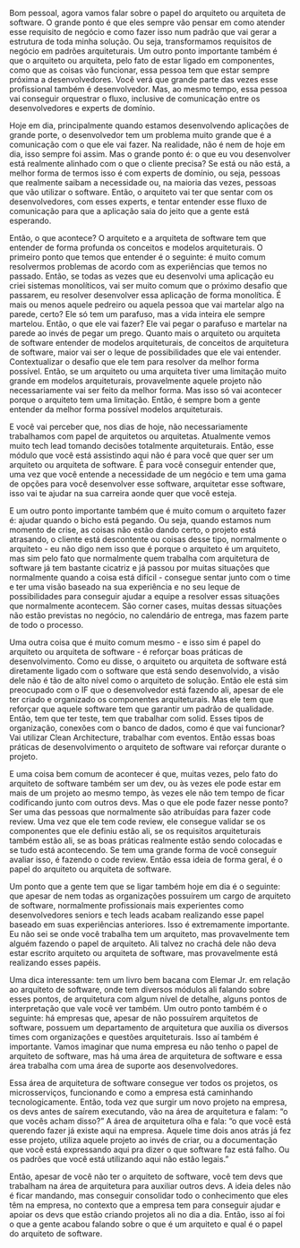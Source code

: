 Bom pessoal, agora vamos falar sobre o papel do arquiteto ou arquiteta de software. O grande ponto é que eles sempre vão pensar em como atender esse requisito de negócio e como fazer isso num padrão que vai gerar a estrutura de toda minha solução. Ou seja, transformamos requisitos de negócio em padrões arquiteturais. Um outro ponto importante também é que o arquiteto ou arquiteta, pelo fato de estar ligado em componentes, como que as coisas vão funcionar, essa pessoa tem que estar sempre próxima a desenvolvedores. Você verá que grande parte das vezes esse profissional também é desenvolvedor. Mas, ao mesmo tempo, essa pessoa vai conseguir orquestrar o fluxo, inclusive de comunicação entre os desenvolvedores e experts de domínio. 

Hoje em dia, principalmente quando estamos desenvolvendo aplicações de grande porte, o desenvolvedor tem um problema muito grande que é a comunicação com o que ele vai fazer. Na realidade, não é nem de hoje em dia, isso sempre foi assim. Mas o grande ponto é: o que eu vou desenvolver está realmente alinhado com o que o cliente precisa? Se está ou não está, a melhor forma de termos isso é com experts de domínio, ou seja, pessoas que realmente saibam a necessidade ou, na maioria das vezes, pessoas que vão utilizar o software. Então, o arquiteto vai ter que sentar com os desenvolvedores, com esses experts, e tentar entender esse fluxo de comunicação para que a aplicação saia do jeito que a gente está esperando.

Então, o que acontece? O arquiteto e a arquiteta de software tem que entender de forma profunda os conceitos e modelos arquiteturais. O primeiro ponto que temos que entender é o seguinte: é muito comum resolvermos problemas de acordo com as experiências que temos no passado. Então, se todas as vezes que eu desenvolvi uma aplicação eu criei sistemas monolíticos, vai ser muito comum que o próximo desafio que passarem, eu resolver desenvolver essa aplicação de forma monolítica. É mais ou menos aquele pedreiro ou aquela pessoa que vai martelar algo na parede, certo? Ele só tem um parafuso, mas a vida inteira ele sempre martelou. Então, o que ele vai fazer? Ele vai pegar o parafuso e martelar na parede ao invés de pegar um prego. Quanto mais o arquiteto ou arquiteta de software entender de modelos arquiteturais, de conceitos de arquitetura de software, maior vai ser o leque de possibilidades que ele vai entender. Contextualizar o desafio que ele tem para resolver da melhor forma possível. Então, se um arquiteto ou uma arquiteta tiver uma limitação muito grande em modelos arquiteturais, provavelmente aquele projeto não necessariamente vai ser feito da melhor forma. Mas isso só vai acontecer porque o arquiteto tem uma limitação. Então, é sempre bom a gente entender da melhor forma possível modelos arquiteturais.

E você vai perceber que, nos dias de hoje, não necessariamente trabalhamos com papel de arquitetos ou arquitetas. Atualmente vemos muito tech lead tomando decisões totalmente arquiteturais. Então, esse módulo que você está assistindo aqui não é para você que quer ser um arquiteto ou arquiteta de software. É para você conseguir entender que, uma vez que você entende a necessidade de um negócio e tem uma gama de opções para você desenvolver esse software, arquitetar esse software, isso vai te ajudar na sua carreira aonde quer que você esteja. 

E um outro ponto importante também que é muito comum o arquiteto fazer é: ajudar quando o bicho está pegando. Ou seja, quando estamos num momento de crise, as coisas não estão dando certo, o projeto está atrasando, o cliente está descontente ou coisas desse tipo, normalmente o arquiteto - eu não digo nem isso que é porque o arquiteto é um arquiteto, mas sim pelo fato que normalmente quem trabalha com arquitetura de software já tem bastante cicatriz e já passou por muitas situações que normalmente quando a coisa está difícil - consegue sentar junto com o time e ter uma visão baseado na sua experiência e no seu leque de possibilidades para conseguir ajudar a equipe a resolver essas situações que normalmente acontecem. São corner cases, muitas dessas situações não estão previstas no negócio, no calendário de entrega, mas fazem parte de todo o processo.

Uma outra coisa que é muito comum mesmo - e isso sim é papel do arquiteto ou arquiteta de software - é reforçar boas práticas de desenvolvimento. Como eu disse, o arquiteto ou arquiteta de software está diretamente ligado com o software que está sendo desenvolvido, a visão dele não é tão de alto nível como o arquiteto de solução. Então ele está sim preocupado com o IF que o desenvolvedor está fazendo ali, apesar de ele ter criado e organizado os componentes arquiteturais. Mas ele tem que reforçar que aquele software tem que garantir um padrão de qualidade. Então, tem que ter teste, tem que trabalhar com solid. Esses tipos de organização, conexões com o banco de dados, como é que vai funcionar? Vai utilizar Clean Architecture, trabalhar com eventos. Então essas boas práticas de desenvolvimento o arquiteto de software vai reforçar durante o projeto. 

E uma coisa bem comum de acontecer é que, muitas vezes, pelo fato do arquiteto de software também ser um dev, ou às vezes ele pode estar em mais de um projeto ao mesmo tempo, às vezes ele não tem tempo de ficar codificando junto com outros devs. Mas o que ele pode fazer nesse ponto? Ser uma das pessoas que normalmente são atribuídas para fazer code review. Uma vez que ele tem code review, ele consegue validar se os componentes que ele definiu estão ali, se os requisitos arquiteturais também estão ali, se as boas práticas realmente estão sendo colocadas e se tudo está acontecendo. Se tem uma grande forma de você conseguir avaliar isso, é fazendo o code review. Então essa ideia de forma geral, é o papel do arquiteto ou arquiteta de software.

Um ponto que a gente tem que se ligar também hoje em dia é o seguinte: que apesar de nem todas as organizações possuírem um cargo de arquiteto de software, normalmente profissionais mais experientes como desenvolvedores seniors e tech leads acabam realizando esse papel baseado em suas experiências anteriores. Isso é extremamente importante. Eu não sei se onde você trabalha tem um arquiteto, mas provavelmente tem alguém fazendo o papel de arquiteto. Ali talvez no crachá dele não deva estar escrito arquiteto ou arquiteta de software, mas provavelmente está realizando esses papéis. 

Uma dica interessante: tem um livro bem bacana com Elemar Jr. em relação ao arquiteto de software, onde tem diversos módulos ali falando sobre esses pontos, de arquitetura com algum nível de detalhe, alguns pontos de interpretação que vale você ver também. Um outro ponto também é o seguinte: há empresas que, apesar de não possuírem arquitetos de software, possuem um departamento de arquitetura que auxilia os diversos times com organizações e questões arquiteturais. Isso aí também é importante. Vamos imaginar que numa empresa eu não tenho o papel de arquiteto de software, mas há uma área de arquitetura de software e essa área trabalha com uma área de suporte aos desenvolvedores.

Essa área de arquitetura de software consegue ver todos os projetos, os microsserviços, funcionando e como a empresa está caminhando tecnologicamente. Então, toda vez que surgir um novo projeto na empresa, os devs antes de saírem executando, vão na área de arquitetura e falam: “o que vocês acham disso?” A área de arquitetura olha e fala: “o que você está querendo fazer já existe aqui na empresa. Aquele time dois anos atrás já fez esse projeto, utiliza aquele projeto ao invés de criar, ou a documentação que você está expressando aqui pra dizer o que software faz está falho. Ou os padrões que você está utilizando aqui não estão legais.” 

Então, apesar de você não ter o arquiteto de software, você tem devs que trabalham na área de arquitetura para auxiliar outros devs. A ideia deles não é ficar mandando, mas conseguir consolidar todo o conhecimento que eles têm na empresa, no contexto que a empresa tem para conseguir ajudar e apoiar os devs que estão criando projetos ali no dia a dia. Então, isso aí foi o que a gente acabou falando sobre o que é um arquiteto e qual é o papel do arquiteto de software.
